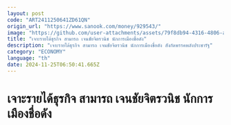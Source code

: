 ```yaml
---
layout: post
code: "ART2411250641ZD61QN"
origin_url: "https://www.sanook.com/money/929543/"
image: "https://github.com/user-attachments/assets/79f8db94-4316-4806-a331-6b7a56817c62"
title: "เจาะรายได้ธุรกิจ สามารถ เจนชัยจิตรวนิช นักการเมืองชื่อดัง"
description: "เจาะรายได้ธุรกิจ สามารถ เจนชัยจิตรวนิช นักการเมืองชื่อดัง สังกัดพรรคพลังประชารัฐ"
category: "ECONOMY"
language: "th"
date: 2024-11-25T06:50:41.665Z
---
```


# เจาะรายได้ธุรกิจ สามารถ เจนชัยจิตรวนิช นักการเมืองชื่อดัง